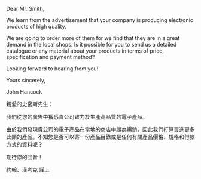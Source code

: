 Dear Mr. Smith,

We learn from the advertisement that your company is producing
electronic products of high quality.

We are going to order more of them for we find that they are in a great
demand in the local shops. Is it possible for you to send us a detailed
catalogue or any material about your products in terms of price,
specification and payment method?

Looking forward to hearing from you!

Yours sincerely,

John Hancock

親愛的史密斯先生：

我們從您的廣告中獲悉貴公司致力於生產高品質的電子產品。

由於我們發現貴公司的電子產品在當地的商店中頗為暢銷，因此我們打算買進更多此類的產品。不知您是否可以寄一份產品目錄或是任何有關產品價格、規格和付款方式的資料呢？

期待您的回音！

約翰．漢考克 謹上
